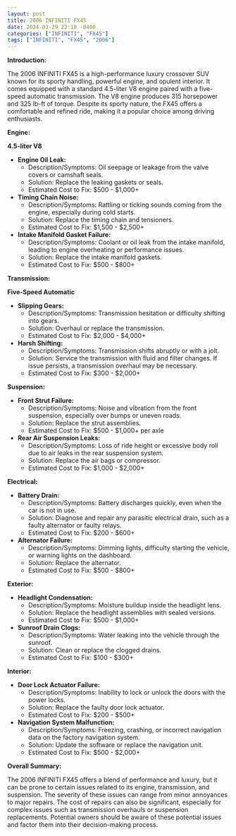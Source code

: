 ```yaml
---
layout: post
title: 2006 INFINITI FX45
date: 2024-03-29 22:10 -0400
categories: ["INFINITI", "FX45"]
tags: ["INFINITI", "FX45", "2006"]
---
```

**Introduction:**

The 2006 INFINITI FX45 is a high-performance luxury crossover SUV known for its sporty handling, powerful engine, and opulent interior. It comes equipped with a standard 4.5-liter V8 engine paired with a five-speed automatic transmission. The V8 engine produces 315 horsepower and 325 lb-ft of torque. Despite its sporty nature, the FX45 offers a comfortable and refined ride, making it a popular choice among driving enthusiasts.

**Engine:**

**4.5-liter V8**

* **Engine Oil Leak:**
    * Description/Symptoms: Oil seepage or leakage from the valve covers or camshaft seals.
    * Solution: Replace the leaking gaskets or seals.
    * Estimated Cost to Fix: $500 - $1,000+
* **Timing Chain Noise:**
    * Description/Symptoms: Rattling or ticking sounds coming from the engine, especially during cold starts.
    * Solution: Replace the timing chain and tensioners.
    * Estimated Cost to Fix: $1,500 - $2,500+
* **Intake Manifold Gasket Failure:**
    * Description/Symptoms: Coolant or oil leak from the intake manifold, leading to engine overheating or performance issues.
    * Solution: Replace the intake manifold gaskets.
    * Estimated Cost to Fix: $500 - $800+

**Transmission:**

**Five-Speed Automatic**

* **Slipping Gears:**
    * Description/Symptoms: Transmission hesitation or difficulty shifting into gears.
    * Solution: Overhaul or replace the transmission.
    * Estimated Cost to Fix: $2,000 - $4,000+
* **Harsh Shifting:**
    * Description/Symptoms: Transmission shifts abruptly or with a jolt.
    * Solution: Service the transmission with fluid and filter changes. If issue persists, a transmission overhaul may be necessary.
    * Estimated Cost to Fix: $300 - $2,000+

**Suspension:**

* **Front Strut Failure:**
    * Description/Symptoms: Noise and vibration from the front suspension, especially over bumps or uneven roads.
    * Solution: Replace the strut assemblies.
    * Estimated Cost to Fix: $500 - $1,000+ per axle
* **Rear Air Suspension Leaks:**
    * Description/Symptoms: Loss of ride height or excessive body roll due to air leaks in the rear suspension system.
    * Solution: Replace the air bags or compressor.
    * Estimated Cost to Fix: $1,000 - $2,000+

**Electrical:**

* **Battery Drain:**
    * Description/Symptoms: Battery discharges quickly, even when the car is not in use.
    * Solution: Diagnose and repair any parasitic electrical drain, such as a faulty alternator or faulty relays.
    * Estimated Cost to Fix: $200 - $600+
* **Alternator Failure:**
    * Description/Symptoms: Dimming lights, difficulty starting the vehicle, or warning lights on the dashboard.
    * Solution: Replace the alternator.
    * Estimated Cost to Fix: $500 - $800+

**Exterior:**

* **Headlight Condensation:**
    * Description/Symptoms: Moisture buildup inside the headlight lens.
    * Solution: Replace the headlight assemblies with sealed versions.
    * Estimated Cost to Fix: $500 - $1,000+
* **Sunroof Drain Clogs:**
    * Description/Symptoms: Water leaking into the vehicle through the sunroof.
    * Solution: Clean or replace the clogged drains.
    * Estimated Cost to Fix: $100 - $300+

**Interior:**

* **Door Lock Actuator Failure:**
    * Description/Symptoms: Inability to lock or unlock the doors with the power locks.
    * Solution: Replace the faulty door lock actuator.
    * Estimated Cost to Fix: $200 - $500+
* **Navigation System Malfunction:**
    * Description/Symptoms: Freezing, crashing, or incorrect navigation data on the factory navigation system.
    * Solution: Update the software or replace the navigation unit.
    * Estimated Cost to Fix: $500 - $2,000+

**Overall Summary:**

The 2006 INFINITI FX45 offers a blend of performance and luxury, but it can be prone to certain issues related to its engine, transmission, and suspension. The severity of these issues can range from minor annoyances to major repairs. The cost of repairs can also be significant, especially for complex issues such as transmission overhauls or suspension replacements. Potential owners should be aware of these potential issues and factor them into their decision-making process.
